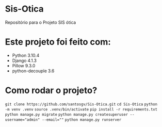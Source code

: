 # Sis-Otica
Repositório para o Projeto SIS ótica

# Este projeto foi feito com:

* Python 3.10.4
* Django 4.1.3
* Pillow 9.3.0
* python-decouple 3.6

# Como rodar o projeto?


`git clone https://github.com/santosgv/Sis-Otica.git`
`cd Sis-Otica`
`python -m venv .venv`
`source .venv/bin/activate`
`pip install -r requirements.txt`
`python manage.py migrate`
`python manage.py createsuperuser --username="admin" --email=""`
`python manage.py runserver`
